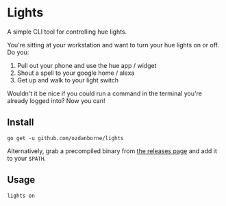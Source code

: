 # Lights

A simple CLI tool for controlling hue lights.

You're sitting at your workstation and want to turn your hue lights on or off. Do you:

1. Pull out your phone and use the hue app / widget
1. Shout a spell to your google home / alexa
1. Get up and walk to your light switch

Wouldn't it be nice if you could run a command in the terminal you're already logged into? Now you can!

## Install

```
go get -u github.com/ozdanborne/lights
```

Alternatively, grab a precompiled binary from [the releases page](https://github.com/ozdanborne/lights/releases/latest) and add it to your `$PATH`.

## Usage

```
lights on
```
